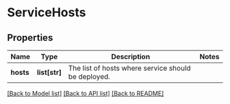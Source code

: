 # ServiceHosts

## Properties
Name | Type | Description | Notes
------------ | ------------- | ------------- | -------------
**hosts** | **list[str]** | The list of hosts where service should be deployed. | 

[[Back to Model list]](../README.md#documentation-for-models) [[Back to API list]](../README.md#documentation-for-api-endpoints) [[Back to README]](../README.md)

